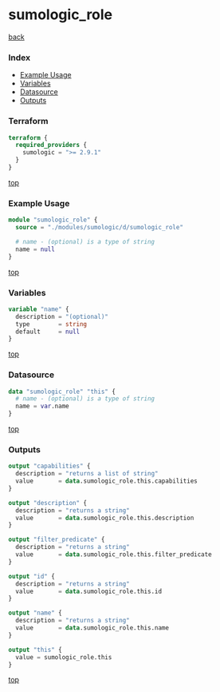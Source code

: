# sumologic_role

[back](../sumologic.md)

### Index

- [Example Usage](#example-usage)
- [Variables](#variables)
- [Datasource](#datasource)
- [Outputs](#outputs)

### Terraform

```terraform
terraform {
  required_providers {
    sumologic = ">= 2.9.1"
  }
}
```

[top](#index)

### Example Usage

```terraform
module "sumologic_role" {
  source = "./modules/sumologic/d/sumologic_role"

  # name - (optional) is a type of string
  name = null
}
```

[top](#index)

### Variables

```terraform
variable "name" {
  description = "(optional)"
  type        = string
  default     = null
}
```

[top](#index)

### Datasource

```terraform
data "sumologic_role" "this" {
  # name - (optional) is a type of string
  name = var.name
}
```

[top](#index)

### Outputs

```terraform
output "capabilities" {
  description = "returns a list of string"
  value       = data.sumologic_role.this.capabilities
}

output "description" {
  description = "returns a string"
  value       = data.sumologic_role.this.description
}

output "filter_predicate" {
  description = "returns a string"
  value       = data.sumologic_role.this.filter_predicate
}

output "id" {
  description = "returns a string"
  value       = data.sumologic_role.this.id
}

output "name" {
  description = "returns a string"
  value       = data.sumologic_role.this.name
}

output "this" {
  value = sumologic_role.this
}
```

[top](#index)